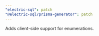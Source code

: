 ```yaml
---
"electric-sql": patch
"@electric-sql/prisma-generator": patch
---
```


Adds client-side support for enumerations.
